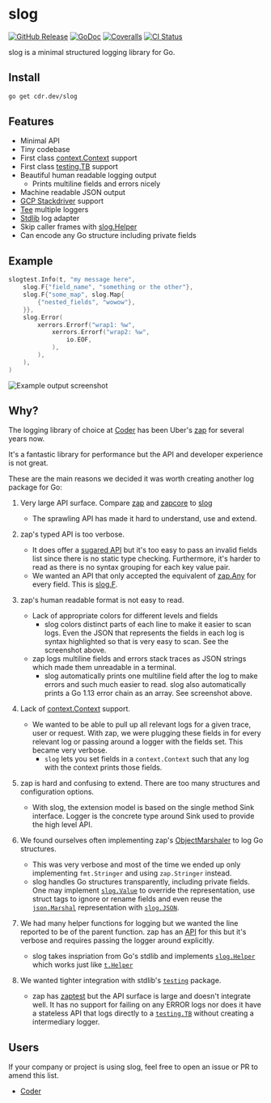 # slog

[![GitHub Release](https://img.shields.io/github/v/release/cdr/slog?color=6b9ded&sort=semver)](https://github.com/cdr/slog/releases)
[![GoDoc](https://godoc.org/cdr.dev/slog?status.svg)](https://godoc.org/cdr.dev/slog)
[![Coveralls](https://img.shields.io/coveralls/github/cdr/slog?color=65d6a4)](https://coveralls.io/github/cdr/slog)
[![CI Status](https://github.com/cdr/slog/workflows/ci/badge.svg)](https://github.com/cdr/slog/actions)

slog is a minimal structured logging library for Go.

## Install

```bash
go get cdr.dev/slog
```

## Features

- Minimal API
- Tiny codebase
- First class [context.Context](https://blog.golang.org/context) support
- First class [testing.TB](https://godoc.org/cdr.dev/slog/slogtest) support
- Beautiful human readable logging output
  - Prints multiline fields and errors nicely
- Machine readable JSON output
- [GCP Stackdriver](https://godoc.org/cdr.dev/slog/sloggers/slogstackdriver) support
- [Tee](https://godoc.org/cdr.dev/slog#Tee) multiple loggers
- [Stdlib](https://godoc.org/cdr.dev/slog#Stdlib) log adapter
- Skip caller frames with [slog.Helper](https://godoc.org/cdr.dev/slog#Helper)
- Can encode any Go structure including private fields

## Example

```go
slogtest.Info(t, "my message here",
    slog.F{"field_name", "something or the other"},
    slog.F{"some_map", slog.Map{
        {"nested_fields", "wowow"},
    }},
    slog.Error(
        xerrors.Errorf("wrap1: %w",
            xerrors.Errorf("wrap2: %w",
                io.EOF,
            ),
        ),
    ),
)
```

![Example output screenshot](https://i.imgur.com/o8uW4Oy.png)

## Why?

The logging library of choice at [Coder](https://github.com/cdr) has been Uber's [zap](https://github.com/uber-go/zap)
for several years now.

It's a fantastic library for performance but the API and developer experience is not great.

These are the main reasons we decided it was worth creating another log package for Go:

1. Very large API surface. Compare [zap](https://godoc.org/go.uber.org/zap) and
   [zapcore](https://godoc.org/go.uber.org/zap/zapcore) to [slog](https://godoc.org/cdr.dev/slog)

   - The sprawling API has made it hard to understand, use and extend.

1. zap's typed API is too verbose.

   - It does offer a [sugared API](https://godoc.org/go.uber.org/zap#hdr-Choosing_a_Logger)
     but it's too easy to pass an invalid fields list since there is no static type checking.
     Furthermore, it's harder to read as there is no syntax grouping for each key value pair.
   - We wanted an API that only accepted the equivalent of [zap.Any](https://godoc.org/go.uber.org/zap#Any) for every field.
     This is [slog.F](https://godoc.org/cdr.dev/slog#F).

1. zap's human readable format is not easy to read.

   - Lack of appropriate colors for different levels and fields
     - slog colors distinct parts of each line to make it easier to scan logs. Even the JSON that represents
       the fields in each log is syntax highlighted so that is very easy to scan. See the screenshot above.
   - zap logs multiline fields and errors stack traces as JSON strings which made them unreadable in a terminal.
     - slog automatically prints one multiline field after the log to make errors and such much easier to read.
       slog also automatically prints a Go 1.13 error chain as an array. See screenshot above.

1. Lack of [context.Context](https://blog.golang.org/context) support.

   - We wanted to be able to pull up all relevant logs for a given trace, user or request. With zap, we were plugging
     these fields in for every relevant log or passing around a logger with the fields set. This became very verbose.
     - `slog` lets you set fields in a `context.Context` such that any log with the context prints those fields.

1. zap is hard and confusing to extend. There are too many structures and configuration options.

   - With slog, the extension model is based on the single method Sink interface. Logger is the
     concrete type around Sink used to provide the high level API.

1. We found ourselves often implementing zap's [ObjectMarshaler](https://godoc.org/go.uber.org/zap/zapcore#ObjectMarshaler)
   to log Go structures.

   - This was very verbose and most of the time we ended up only implementing `fmt.Stringer` and using `zap.Stringer`
     instead.
   - slog handles Go structures transparently, including private fields. One
     may implement [`slog.Value`](https://godoc.org/cdr.dev/slog#Value) to override the representation,
     use struct tags to ignore or rename fields and even reuse the
     [`json.Marshal`](https://golang.org/pkg/encoding/json/#Marshal) representation
     with [`slog.JSON`](https://godoc.org/cdr.dev/slog#JSON).

1. We had many helper functions for logging but we wanted the line reported to be of the parent function.
   zap has an [API](https://godoc.org/go.uber.org/zap#AddCallerSkip) for this but it's verbose and requires
   passing the logger around explicitly.

   - slog takes inspriation from Go's stdlib and implements [`slog.Helper`](https://godoc.org/cdr.dev/slog#Helper) which works just like
     [`t.Helper`](https://golang.org/pkg/testing/#T.Helper)

1. We wanted tighter integration with stdlib's [`testing`](https://golang.org/pkg/testing) package.
   - zap has [zaptest](https://godoc.org/go.uber.org/zap/zaptest) but the API surface is large and doesn't
     integrate well. It has no support for failing on any ERROR logs nor does it have a stateless API
     that logs directly to a [`testing.TB`](https://golang.org/pkg/testing/#TB) without creating a
     intermediary logger.

## Users

If your company or project is using slog, feel free to open an issue or PR to amend this list.

- [Coder](https://github.com/cdr)
